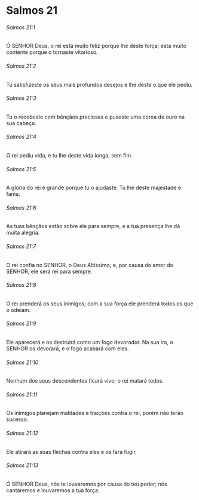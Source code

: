 # Salmos 21

###### Salmos 21:1

Ó SENHOR Deus, o rei está muito feliz porque lhe deste força; está muito contente porque o tornaste vitorioso.

###### Salmos 21:2

Tu satisfizeste os seus mais profundos desejos e lhe deste o que ele pediu.

###### Salmos 21:3

Tu o recebeste com bênçãos preciosas e puseste uma coroa de ouro na sua cabeça.

###### Salmos 21:4

O rei pediu vida, e tu lhe deste vida longa, sem fim.

###### Salmos 21:5

A glória do rei é grande porque tu o ajudaste. Tu lhe deste majestade e fama.

###### Salmos 21:6

As tuas bênçãos estão sobre ele para sempre, e a tua presença lhe dá muita alegria.

###### Salmos 21:7

O rei confia no SENHOR, o Deus Altíssimo; e, por causa do amor do SENHOR, ele será rei para sempre.

###### Salmos 21:8

O rei prenderá os seus inimigos; com a sua força ele prenderá todos os que o odeiam.

###### Salmos 21:9

Ele aparecerá e os destruirá como um fogo devorador. Na sua ira, o SENHOR os devorará, e o fogo acabará com eles.

###### Salmos 21:10

Nenhum dos seus descendentes ficará vivo; o rei matará todos.

###### Salmos 21:11

Os inimigos planejam maldades e traições contra o rei, porém não terão sucesso.

###### Salmos 21:12

Ele atirará as suas flechas contra eles e os fará fugir.

###### Salmos 21:13

Ó SENHOR Deus, nós te louvaremos por causa do teu poder; nós cantaremos e louvaremos a tua força.

